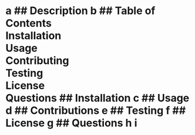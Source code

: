 # a  ## Description  b  ## Table of Contents<br>Installation<br>Usage<br>Contributing<br>Testing<br>License<br>Questions  ## Installation  c  ## Usage  d  ## Contributions  e  ## Testing  f  ## License  g  ## Questions  h  i